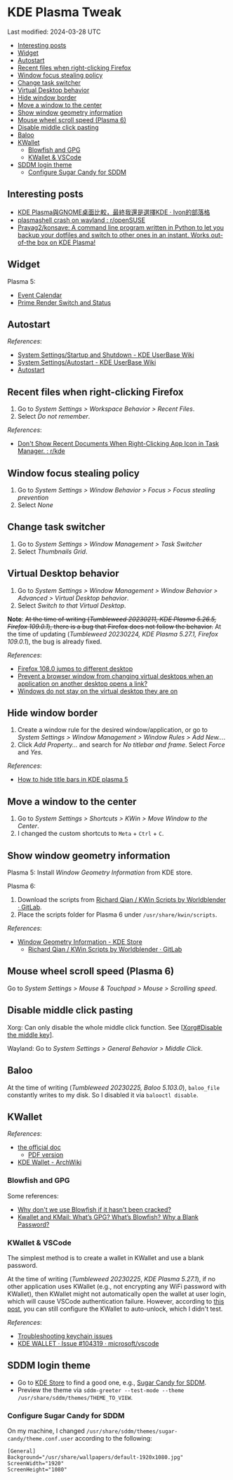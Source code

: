 # KDE Plasma Tweak

Last modified: 2024-03-28 UTC

- [Interesting posts](#interesting-posts)
- [Widget](#widget)
- [Autostart](#autostart)
- [Recent files when right-clicking Firefox](#recent-files-when-right-clicking-firefox)
- [Window focus stealing policy](#window-focus-stealing-policy)
- [Change task switcher](#change-task-switcher)
- [Virtual Desktop behavior](#virtual-desktop-behavior)
- [Hide window border](#hide-window-border)
- [Move a window to the center](#move-a-window-to-the-center)
- [Show window geometry information](#show-window-geometry-information)
- [Mouse wheel scroll speed (Plasma 6)](#mouse-wheel-scroll-speed-plasma-6)
- [Disable middle click pasting](#disable-middle-click-pasting)
- [Baloo](#baloo)
- [KWallet](#kwallet)
  - [Blowfish and GPG](#blowfish-and-gpg)
  - [KWallet \& VSCode](#kwallet--vscode)
- [SDDM login theme](#sddm-login-theme)
  - [Configure Sugar Candy for SDDM](#configure-sugar-candy-for-sddm)

## Interesting posts

- [KDE Plasma與GNOME桌面比較，最終我還是選擇KDE · Ivon的部落格](https://ivonblog.com/posts/kde-plasma-gnome-comparison/)
- [plasmashell crash on wayland : r/openSUSE](https://www.reddit.com/r/openSUSE/comments/10v0lxl/plasmashell_crash_on_wayland/)
- [Prayag2/konsave: A command line program written in Python to let you backup your dotfiles and switch to other ones in an instant. Works out-of-the box on KDE Plasma!](https://github.com/Prayag2/konsave/tree/master)

## Widget

Plasma 5:

- [Event Calendar](https://store.kde.org/p/998901)
- [Prime Render Switch and Status](https://store.kde.org/p/1425330)

## Autostart

*References*:

- [System Settings/Startup and Shutdown - KDE UserBase Wiki](https://userbase.kde.org/System_Settings/Startup_and_Shutdown#Autostart)
- [System Settings/Autostart - KDE UserBase Wiki](https://userbase.kde.org/System_Settings/Autostart)
- [Autostart](https://docs.kde.org/stable5/en/plasma-workspace/kcontrol/autostart/index.html)

## Recent files when right-clicking Firefox

1. Go to *System Settings > Workspace Behavior > Recent Files*.
2. Select *Do not remember*.

*References*:

- [Don't Show Recent Documents When Right-Clicking App Icon in Task Manager. : r/kde](https://www.reddit.com/r/kde/comments/ef17uq/dont_show_recent_documents_when_rightclicking_app/)

## Window focus stealing policy

1. Go to *System Settings > Window Behavior > Focus > Focus stealing prevention*
2. Select *None*

## Change task switcher

1. Go to *System Settings > Window Management > Task Switcher*
2. Select *Thumbnails Grid*.

## Virtual Desktop behavior

1. Go to *System Settings > Window Management > Window Behavior > Advanced > Virtual Desktop behavior*.
2. Select *Switch to that Virtual Desktop*.

**Note**: ~~At the time of writing (*Tumbleweed 20230211, KDE Plasma 5.26.5, Firefox 109.0.1*), there is a bug that Firefox does not follow the behavior.~~ At the time of updating (*Tumbleweed 20230224, KDE Plasma 5.27.1, Firefox 109.0.1*), the bug is already fixed.

*References*:

- [Firefox 108.0 jumps to different desktop](https://askubuntu.com/questions/1445505/firefox-108-0-jumps-to-different-desktop)
- [Prevent a browser window from changing virtual desktops when an application on another desktop opens a link?](https://www.reddit.com/r/kde/comments/zm6gag/prevent_a_browser_window_from_changing_virtual/)
- [Windows do not stay on the virtual desktop they are on](https://bugs.kde.org/show_bug.cgi?id=462996)

## Hide window border

1. Create a window rule for the desired window/application, or go to *System Settings > Window Management > Window Rules > Add New...*.
2. Click *Add Property...* and search for *No titlebar and frame*. Select *Force* and *Yes*.

*References*:

- [How to hide title bars in KDE plasma 5](https://medium.com/@CodyReichert/how-to-hide-title-bars-in-kde-plasma-5-348e0df4087f)

## Move a window to the center

1. Go to *System Settings > Shortcuts > KWin > Move Window to the Center*.
2. I changed the custom shortcuts to `Meta` + `Ctrl` + `C`.

## Show window geometry information

Plasma 5: Install *Window Geometry Information* from KDE store.

Plasma 6:

1. Download the scripts from [Richard Qian / KWin Scripts by Worldblender · GitLab](https://gitlab.com/Worldblender/kwin-scripts).
2. Place the scripts folder for Plasma 6 under `/usr/share/kwin/scripts`.

*References*:

- [Window Geometry Information - KDE Store](https://store.kde.org/p/1833846)
  - [Richard Qian / KWin Scripts by Worldblender · GitLab](https://gitlab.com/Worldblender/kwin-scripts)

## Mouse wheel scroll speed (Plasma 6)

Go to *System Settings > Mouse & Touchpad > Mouse > Scrolling speed*.

## Disable middle click pasting

Xorg: Can only disable the whole middle click function. See [[Xorg#Disable the middle key]].

Wayland: Go to *System Settings > General Behavior > Middle Click*.

## Baloo

At the time of writing (*Tumbleweed 20230225, Baloo 5.103.0*), `baloo_file` constantly writes to my disk. So I disabled it via `balooctl disable`.

## KWallet

*References*:

- [the official doc](https://docs.kde.org/trunk5/en/kwalletmanager/kwallet5/index.html)
  - [PDF version](https://docs.kde.org/stable5/en/kwalletmanager/kwallet5/kwallet5.pdf)
- [KDE Wallet - ArchWiki](https://wiki.archlinux.org/title/KDE_Wallet)

### Blowfish and GPG

Some references:

- [Why don't we use Blowfish if it hasn't been cracked?](https://crypto.stackexchange.com/questions/87278/why-dont-we-use-blowfish-if-it-hasnt-been-cracked)
- [Kwallet and KMail: What’s GPG? What’s Blowfish? Why a Blank Password?](https://forums.opensuse.org/t/kwallet-and-kmail-whats-gpg-whats-blowfish-why-a-blank-password/113770)

### KWallet & VSCode

The simplest method is to create a wallet in KWallet and use a blank password.

At the time of writing (*Tumbleweed 20230225*, *KDE Plasma 5.27.1*), if no other application uses KWallet (e.g., not encrypting any WiFi password with KWallet), then KWallet might not automatically open the wallet at user login, which will cause VSCode authentication failure. However, according to [this post](https://gist.github.com/Trucido/b788017a18e1189e6703e42315e8829c), you can still configure the KWallet to auto-unlock, which I didn't test.

*References*:

- [Troubleshooting keychain issues](https://code.visualstudio.com/docs/editor/settings-sync#_troubleshooting-keychain-issues)
- [KDE WALLET · Issue #104319 · microsoft/vscode](https://github.com/microsoft/vscode/issues/104319)

## SDDM login theme

- Go to [KDE Store](https://store.kde.org/browse?cat=101&ord=rating) to find a good one, e.g., [Sugar Candy for SDDM](https://store.kde.org/p/1312658).
- Preview the theme via `sddm-greeter --test-mode --theme /usr/share/sddm/themes/THEME_TO_VIEW`.

### Configure Sugar Candy for SDDM

On my machine, I changed `/usr/share/sddm/themes/sugar-candy/theme.conf.user` according to the following:

```properties
[General]
Background="/usr/share/wallpapers/default-1920x1080.jpg"
ScreenWidth="1920"
ScreenHeight="1080"
```

[//begin]: # "Autogenerated link references for markdown compatibility"
[Xorg#Disable the middle key]: Xorg.md "X.Org"
[//end]: # "Autogenerated link references"

